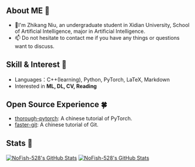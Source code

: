 ## About ME 👋

- 🔭I'm Zhikang Niu, an undergraduate student in Xidian University, School of Artificial Intelligence, major in Artificial Intelligence.
- 📫 Do not hesitate to contact me if you have any things or questions want to discuss. 
 
## Skill & Interest :volcano:

- Languages：C++(learning), Python, PyTorch, LaTeX, Markdown
- Interested in **ML, DL, CV, Reading** 

## Open Source Experience :four_leaf_clover:
- [thorough-pytorch](https://github.com/datawhalechina/thorough-pytorch): A chinese tutorial of PyTorch.
- [faster-git](https://github.com/datawhalechina/faster-git): A chinese tutorial of Git.


## Stats :dizzy:

<a href="https://github.com/NoFish-528/NoFish-528">
  <img align="center" src="https://github-readme-stats.vercel.app/api/top-langs/?username=NoFish-528&langs_count=10&layout=compact&exclude_repo=NoFish-528.github.io" alt="NoFish-528's GitHub Stats" /></a>


<a href="https://github.com/NoFish-528">
  <img align="center" src="https://github-readme-stats.vercel.app/api?username=NoFish-528&show_icons=true&line_height=27&count_private=true&title_color=6aa6f8" alt="NoFish-528's GitHub Stats" /></a>

